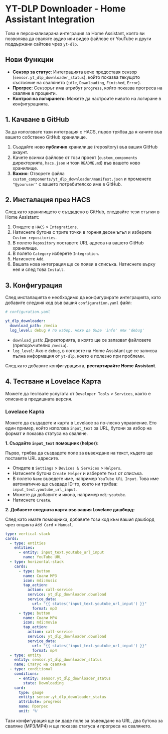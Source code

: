 
# YT-DLP Downloader - Home Assistant Integration

Това е персонализирана интеграция за Home Assistant, която ви позволява да сваляте аудио или видео файлове от YouTube и други поддържани сайтове чрез `yt-dlp`.

## Нови Функции

*   **Сензор за статус**: Интеграцията вече предоставя сензор (`sensor.yt_dlp_downloader_status`), който показва текущото състояние на свалянето (`idle`, `Downloading`, `Finished`, `Error`).
*   **Прогрес**: Сензорът има атрибут `progress`, който показва прогреса на сваляне в проценти.
*   **Контрол на логирането**: Можете да настроите нивото на логиране в конфигурацията.

## 1. Качване в GitHub

За да използвате тази интеграция с HACS, първо трябва да я качите във вашето собствено GitHub хранилище.

1.  Създайте ново **публично** хранилище (repository) във вашия GitHub акаунт.
2.  Качете всички файлове от този проект (`custom_components` директорията, `hacs.json` и този `README.md`) във вашето ново хранилище.
3.  **Важно**: Отворете файла `custom_components/yt_dlp_downloader/manifest.json` и променете `"@youruser"` с вашето потребителско име в GitHub.

## 2. Инсталация през HACS

След като хранилището е създадено в GitHub, следвайте тези стъпки в Home Assistant:

1.  Отидете в `HACS` > `Integrations`.
2.  Натиснете бутона с трите точки в горния десен ъгъл и изберете `Custom repositories`.
3.  В полето `Repository` поставете URL адреса на вашето GitHub хранилище.
4.  В полето `Category` изберете `Integration`.
5.  Натиснете `Add`.
6.  Вашата нова интеграция ще се появи в списъка. Натиснете върху нея и след това `Install`.

## 3. Конфигурация

След инсталацията е необходимо да конфигурирате интеграцията, като добавите следния код във вашия `configuration.yaml` файл:

```yaml
# configuration.yaml

yt_dlp_downloader:
  download_path: /media
  log_level: debug # по избор, може да бъде 'info' или 'debug'
```

*   `download_path`: Директорията, в която ще се запазват файловете (препоръчително `/media`).
*   `log_level`: Ако е `debug`, в логовете на Home Assistant ще се записва пълна информация от `yt-dlp`, което е полезно при проблеми.

След като добавите конфигурацията, **рестартирайте Home Assistant**.

## 4. Тестване и Lovelace Карта

Можете да тествате услугата от `Developer Tools` > `Services`, както е описано в предишната версия.

### Lovelace Карта

Можете да създадете и карта в Lovelace за по-лесно управление. Ето един пример, който използва `input_text` за URL, бутони за избор на формат и показва статуса на сваляне.

**1. Създайте `input_text` помощник (helper):**

Първо, трябва да създадете поле за въвеждане на текст, където ще поставяте URL адресите.

*   Отидете в `Settings` > `Devices & Services` > `Helpers`.
*   Натиснете бутона `Create Helper` и изберете `Text` от списъка.
*   В полето `Name` въведете име, например `YouTube URL Input`. Това име автоматично ще създаде ID-то, което ни трябва: `input_text.youtube_url_input`.
*   Можете да добавите и икона, например `mdi:youtube`.
*   Натиснете `Create`.

**2. Добавете следната карта във вашия Lovelace дашборд:**

След като имате помощника, добавете този код към вашия дашборд чрез опцията `Add Card` > `Manual`.

```yaml
type: vertical-stack
cards:
  - type: entities
    entities:
      - entity: input_text.youtube_url_input
        name: YouTube URL
  - type: horizontal-stack
    cards:
      - type: button
        name: Свали MP3
        icon: mdi:music
        tap_action:
          action: call-service
          service: yt_dlp_downloader.download
          service_data:
            url: "{{ states('input_text.youtube_url_input') }}"
            format: mp3
      - type: button
        name: Свали MP4
        icon: mdi:movie
        tap_action:
          action: call-service
          service: yt_dlp_downloader.download
          service_data:
            url: "{{ states('input_text.youtube_url_input') }}"
            format: mp4
  - type: entity
    entity: sensor.yt_dlp_downloader_status
    name: Статус на сваляне
  - type: conditional
    conditions:
      - entity: sensor.yt_dlp_downloader_status
        state: Downloading
    card:
      type: gauge
      entity: sensor.yt_dlp_downloader_status
      attribute: progress
      name: Прогрес
      unit: '%'
```

Тази конфигурация ще ви даде поле за въвеждане на URL, два бутона за сваляне (MP3/MP4) и ще показва статуса и прогреса на свалянето.
